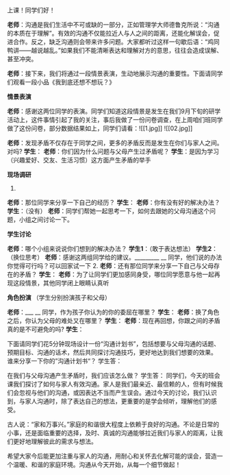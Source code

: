
上课！同学们好！

**老师**：沟通是我们生活中不可或缺的一部分，正如管理学大师德鲁克所说：“沟通的本质在于理解”。有效的沟通不仅能拉近人与人之间的距离，还能化解误会，促进合作。反之，缺乏沟通则会带来许多问题。大家都听过这样一句歇后语：“鸡同鸭讲——越说越乱。”如果我们不能清晰表达和理解对方的意思，往往会造成误解、甚至冲突。

**老师**：接下来，我们将通过一段情景表演，生动地展示沟通的重要性。下面请同学们观看一段小品《我到底还想不想玩？》

**情景表演**

**老师**：感谢这两位同学的表演。同学们知道这段情景是发生在我们9月下旬的研学活动上，这件事情引起了我的关注，事后我做了一份问卷调查，在上周咱们班同学做了这份问卷，部分数据结果如上，同学们请看：![[1.jpg]]
![[02.jpg]]

**老师**：发现矛盾不仅存在于同学之间，更多的矛盾反而是发生在你们与家人之间。对吗?
**学生**：
**老师**：你们因为什么问题与父母产生过矛盾呢？
**学生**：是因为学习（兴趣爱好、交友、生活习惯）这方面产生矛盾的举手

**现场调研**

1. 
**老师**：那位同学来分享一下自己的经历？
**学生**：
**老师**：你有没有好的解决办法？
**学生**：（没有）
**老师**：同学们帮她一起思考一下，如何去跟她的父母沟通这个问题，小组之间讨论一下。

**学生讨论**

**老师**：哪个小组来说说你们想到的解决办法？
**学生1**：（敢于表达想法）
**学生2**：（换位思考）
**老师**：感谢这两组同学给的建议。_________ __ 同学，他们说的办法你觉得可行吗？可以回家试一下
2. 
**老师**：还有那位同学来分享一下自己与父母存在的矛盾？
**学生**：
**老师**：为了让同学们更加感同身受，哪位同学愿意与他一起再现这段情景，其他同学闭上眼睛认真听

**角色扮演** （学生分别扮演孩子和父母）

**老师**：___ __ 同学，作为孩子你认为的你的委屈在哪里？
**学生**：
**老师**：换了角色之后，你认为父母的难处又在哪里？
**学生**：
**老师**：现在再回想，你跟之间的矛盾真的是不可避免的吗?
**学生**：

下面请同学们花5分钟现场设计一份“沟通计划书”，包括想要与父母沟通的话题、预期目标、沟通的话术，然后共同探讨沟通技巧，更好地达到我们想要的效果。
谁来分享一下你的”沟通计划书“？
学生答：

在我们与父母沟通产生矛盾时，我们应该怎么做？
学生答：
同学们，今天的班会课我们探讨了如何与家人有效沟通。家人是我们最亲近、最信赖的人，但有时候我们会忽视与他们的沟通，或因表达不当而产生误会。通过今天的讨论，我们认识到，与家人沟通时，除了表达自己的想法，更重要的是学会倾听，理解他们的感受。

古人说：“家和万事兴。”家庭的和谐很大程度上依赖于良好的沟通。不论是日常的小事，还是面临重要的选择，及时、真诚的沟通能够拉近我们与家人的距离，让我们更好地理解彼此的需求与想法。

希望大家今后能更加注重与家人的沟通，用耐心和关怀去化解可能的误会，营造一个温暖、和谐的家庭环境。沟通从今天开始，从每一个细节做起！

